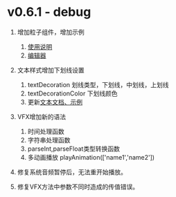 # v0.6.1 - debug

1. 增加粒子组件，增加示例
    1. [使用说明](https://vipkid-edu.github.io/vf-docs/gui/particles.html#%E6%8F%92%E4%BB%B6%E5%9C%B0%E5%9D%80)
    2. [编辑器](https://vipkid-edu.github.io/vf-docs/particle/)

1. 文本样式增加下划线设置
    1. textDecoration 划线类型，下划线，中划线，上划线 
    2. textDecorationColor 下划线颜色
    3. 更新[文本文档、示例](https://vipkid-edu.github.io/vf-docs/gui/label.html#%E4%BA%8B%E4%BB%B6)

1. VFX增加新的语法
    1. 时间处理函数
    2. 字符串处理函数
    3. parseInt,parseFloat类型转换函数
    4. 多动画播放 playAnimation(['name1','name2'])

1. 修复系统音频暂停后，无法重开始播放。
1. 修复VFX方法中参数不同时造成的传值错误。